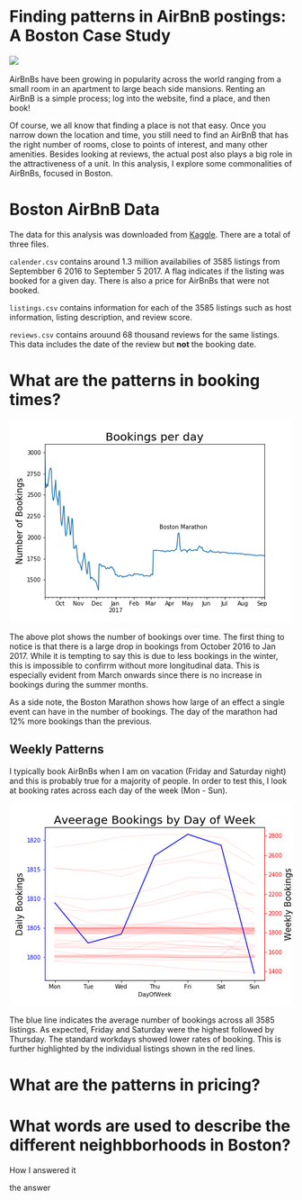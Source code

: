# Finding patterns in AirBnB postings: A Boston Case Study

![](https://www.planetware.com/photos-large/USMA/boston-massachusetts-united-states-freedom-trail.jpg)

AirBnBs have been growing in popularity across the world ranging from a small room in an apartment to large beach side mansions. Renting an AirBnB is a simple process; log into the website, find a place, and then book!

Of course, we all know that finding a place is not that easy. Once you narrow down the location and time, you still need to find an AirBnB that has the right number of rooms, close to points of interest, and many other amenities. Besides looking at reviews, the actual post also plays a big role in the attractiveness of a unit. In this analysis, I explore some commonalities of AirBnBs, focused in Boston. 

# Boston AirBnB Data

The data for this analysis was downloaded from [Kaggle](https://www.kaggle.com/airbnb/boston). There are a total of three files. 

`calender.csv` contains around 1.3 million availabilies of 3585 listings from Septembber 6 2016 to September 5 2017. A flag indicates if the listing was booked for a given day. There is also a price for AirBnBs that were not booked.

`listings.csv` contains information for each of the 3585 listings such as host information, listing description, and review score.

`reviews.csv` contains arouund 68 thousand reviews for the same listings. This data includes the date of the review but **not** the booking date.

# What are the patterns in booking times?

![Overall Number of Bookings in Boston](images/bookings.png)

The above plot shows the number of bookings over time. The first thing to notice is that there is a large drop in bookings from October 2016 to Jan 2017. While it is tempting to say this is due to less bookings in the winter, this is impossible to confirrm without more longitudinal data. This is especially evident from March onwards since there is no increase in bookings during the summer months.

As a side note, the Boston Marathon shows how large of an effect a single event can have in the number of bookings. The day of the marathon had 12% more bookings than the previous. 

## Weekly Patterns

I typically book AirBnBs when I am on vacation (Friday and Saturday night) and this is probably true for a majority of people. In order to test this, I look at booking rates across each day of the week (Mon - Sun).

![Bookings by Day of Week](images/DOW-bookings.png)

The blue line indicates the average number of bookings across all 3585 listings. As expected, Friday and Saturday were the highest followed by Thursday. The standard workdays showed lower rates of booking. This is further highlighted by the individual listings shown in the red lines.

# What are the patterns in pricing?
# What words are used to describe the different neighbborhoods in Boston?

How I answered it

the answer